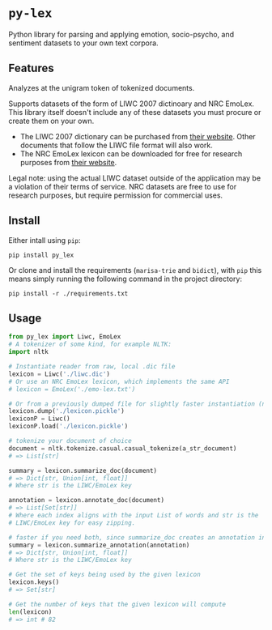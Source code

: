 # `py-lex`

Python library for parsing and applying emotion, socio-psycho, and sentiment datasets to your own text corpora.


## Features

Analyzes at the unigram token of tokenized documents.

Supports datasets of the form of LIWC 2007 dictinoary and NRC EmoLex. This library itself doesn't include any of these datasets you must procure or create them on your own.

* The LIWC 2007 dictionary can be purchased from [their website](http://liwc.wpengine.com/). Other documents that follow the LIWC file format will also work.
* The NRC EmoLex lexicon can be downloaded for free for research purposes from [their website](http://saifmohammad.com/WebPages/NRC-Emotion-Lexicon.htm).

Legal note: using the actual LIWC dataset outside of the application may be a violation of their terms of service. NRC datasets are free to use for research purposes, but require permission for commercial uses.


## Install

Either intall using `pip`:
```
pip install py_lex
```

Or clone and install the requirements (`marisa-trie` and `bidict`), with `pip` this means simply running the following command in the project directory:

```
pip install -r ./requirements.txt
```


## Usage

```Python
from py_lex import Liwc, EmoLex
# A tokenizer of some kind, for example NLTK:
import nltk

# Instantiate reader from raw, local .dic file
lexicon = Liwc('./liwc.dic')
# Or use an NRC EmoLex lexicon, which implements the same API
# lexicon = EmoLex('./emo-lex.txt')

# Or from a previously dumped file for slightly faster instantiation (no parsing)
lexicon.dump('./lexicon.pickle')
lexiconP = Liwc()
lexiconP.load('./lexicon.pickle')

# tokenize your document of choice
document = nltk.tokenize.casual.casual_tokenize(a_str_document)
# => List[str]

summary = lexicon.summarize_doc(document)
# => Dict[str, Union[int, float]]
# Where str is the LIWC/EmoLex key

annotation = lexicon.annotate_doc(document)
# => List[Set[str]]
# Where each index aligns with the input List of words and str is the
# LIWC/EmoLex key for easy zipping.

# faster if you need both, since summarize_doc creates an annotation internally
summary = lexicon.summarize_annotation(annotation)
# => Dict[str, Union[int, float]]
# Where str is the LIWC/EmoLex key

# Get the set of keys being used by the given lexicon
lexicon.keys()
# => Set[str]

# Get the number of keys that the given lexicon will compute
len(lexicon)
# => int # 82
```
